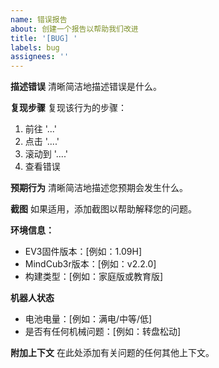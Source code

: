 ```yaml
---
name: 错误报告
about: 创建一个报告以帮助我们改进
title: '[BUG] '
labels: bug
assignees: ''
---
```


**描述错误**
清晰简洁地描述错误是什么。

**复现步骤**
复现该行为的步骤：
1. 前往 '...'
2. 点击 '....'
3. 滚动到 '....'
4. 查看错误

**预期行为**
清晰简洁地描述您预期会发生什么。

**截图**
如果适用，添加截图以帮助解释您的问题。

**环境信息：**
 - EV3固件版本：[例如：1.09H]
 - MindCub3r版本：[例如：v2.2.0]
 - 构建类型：[例如：家庭版或教育版]

**机器人状态**
- 电池电量：[例如：满电/中等/低]
- 是否有任何机械问题：[例如：转盘松动]

**附加上下文**
在此处添加有关问题的任何其他上下文。 